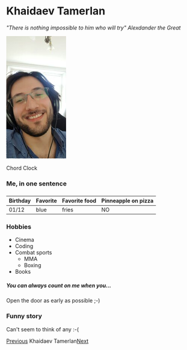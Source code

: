 # Khaidaev Tamerlan    

*"There is nothing impossible to him who will try" Alexdander the Great*

![Alt text](rsz_220200412_182002.jpg)

Chord Clock
### Me, in one sentence



###
| Birthday      | Favorite    |  Favorite food      | Pinneapple on pizza      | 
| -------------- | -------------- | -------------- | -------------- |
| 01/12 | blue | fries | NO | 
 


### Hobbies

* Cinema
* Coding
* Combat sports
  * MMA
  * Boxing
* Books

##### You can always count on me when you...

Open the door as early as possible ;-)

### Funny story

Can't seem to think of any :-(


[Previous](https://github.com/SandrineLe/markdown-challenge)
Khaidaev Tamerlan[Next](https://github.com/Tanya-Amber-L/Markdown-Challenge/blob/main/README.md)
